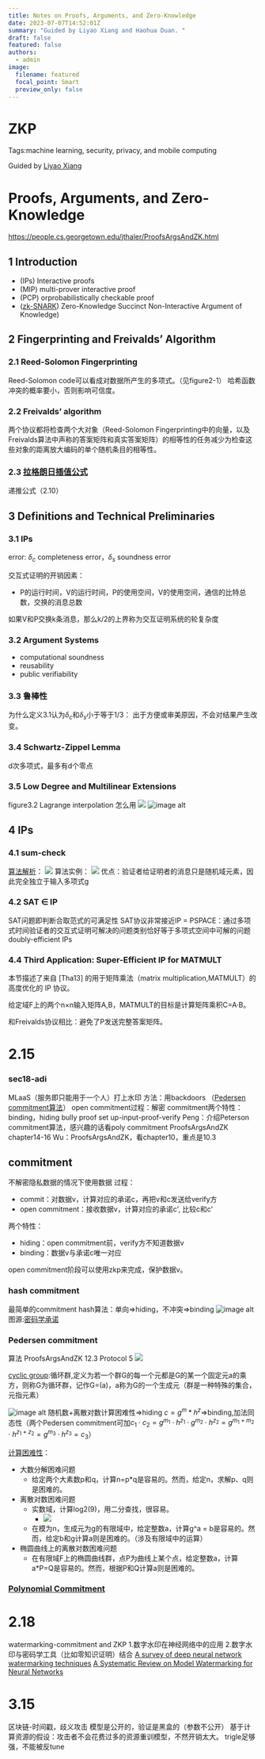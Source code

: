 ```yaml
---
title: Notes on Proofs, Arguments, and Zero-Knowledge
date: 2023-07-07T14:52:01Z
summary: "Guided by Liyao Xiang and Haohua Duan. "
draft: false
featured: false
authors:
  - admin
image:
  filename: featured
  focal_point: Smart
  preview_only: false
---
```

ZKP
==
Tags:machine learning, security, privacy, and mobile computing

Guided by [Liyao Xiang](http://xiangliyao.cn)

# Proofs, Arguments, and Zero-Knowledge 
https://people.cs.georgetown.edu/jthaler/ProofsArgsAndZK.html
## 1 Introduction
- (IPs) Interactive proofs 
- (MIP) multi-prover  interactive proof
- (PCP) orprobabilistically checkable proof
- ([zk-SNARK](https://zhuanlan.zhihu.com/p/487866576)) Zero-Knowledge Succinct Non-Interactive Argument of Knowledge)

## 2 Fingerprinting and Freivalds’ Algorithm
### 2.1 Reed-Solomon Fingerprinting
Reed-Solomon code可以看成对数据所产生的多项式。（见figure2-1）
哈希函数冲突的概率要小，否则影响可信度。
### 2.2 Freivalds’ algorithm 
两个协议都将检查两个大对象（Reed-Solomon Fingerprinting中的向量，以及Freivalds算法中声称的答案矩阵和真实答案矩阵）的相等性的任务减少为检查这些对象的距离放大编码的单个随机条目的相等性。
### 2.3 [拉格朗日插值公式](https://zhuanlan.zhihu.com/p/511200890)
递推公式（2.10）

## 3 Definitions and Technical Preliminaries
### 3.1 IPs
error: $δ_c$ completeness error，$δ_s$ soundness error 

交互式证明的开销因素：
- P的运行时间，V的运行时间，P的使用空间，V的使用空间，通信的比特总数，交换的消息总数

如果V和P交换k条消息，那么k/2的上界称为交互证明系统的轮复杂度
### 3.2 Argument Systems
- computational soundness
- reusability
- public verifiability
### 3.3 鲁棒性
为什么定义3.1认为$δ_c$和$δ_s$小于等于1/3：
出于方便或审美原因，不会对结果产生改变。

### 3.4 Schwartz-Zippel Lemma
d次多项式，最多有d个零点

### 3.5  Low Degree and Multilinear Extensions
figure3.2 Lagrange  interpolation 怎么用
![](https://pic3.zhimg.com/v2-2cf5334c0ef96df87706a5810379622e.png)
![image alt](https://pic4.zhimg.com/v2-6c7fe30c3e4ececac784fa70a1a52463.png)

## 4 IPs
### 4.1 sum-check
[算法解析](https://cloud.tencent.com/developer/article/2023698)：
![](https://pic4.zhimg.com/v2-a3046b52457145f43818c734bf8a112b.png)
算法实例：
![](https://mmbiz.qpic.cn/mmbiz_png/p8QicxWlj6Dw9xCNPulotUm7xicwoeicVSwo2pibhU9qvpGLb4TE5TekKEy1HkDcmupd2O8h6sZsmkknvjPTuiaUBOA/640?wx_fmt=png&wxfrom=5&wx_lazy=1&wx_co=1)
优点：验证者给证明者的消息只是随机域元素，因此完全独立于输入多项式g

### 4.2 SAT $\in$ IP
SAT问题即判断合取范式的可满足性
SAT协议非常接近IP = PSPACE：通过多项式时间验证者的交互式证明可解决的问题类别恰好等于多项式空间中可解的问题
doubly-efficient IPs

### 4.4 Third Application: Super-Efficient IP for MATMULT

本节描述了来自 [Tha13] 的用于矩阵乘法（matrix multiplication,MATMULT）的高度优化的 IP 协议。

给定域F上的两个n×n输入矩阵A,B，MATMULT的目标是计算矩阵乘积C=A·B。

和Freivalds协议相比：避免了P发送完整答案矩阵。






# 2.15
### sec18-adi
MLaaS（服务即只能用于一个人）打上水印
方法：用backdoors
（[Pedersen commitment算法](https://zhuanlan.zhihu.com/p/62355190)）
open commitment过程：解密
commitment两个特性：binding，hiding
bully proof 
set up-input-proof-verify
Peng：介绍Peterson commitment算法，感兴趣的话看poly commitment ProofsArgsAndZK chapter14-16
Wu：ProofsArgsAndZK，看chapter10，重点是10.3

## commitment
不解密隐私数据的情况下使用数据
过程：
- commit：对数据v，计算对应的承诺c，再把v和c发送给verify方
- open commitment：接收数据v，计算对应的承诺c', 比较c和c'

两个特性：
- hiding：open commitment前，verify方不知道数据v
- binding：数据v与承诺c唯一对应

open commitment阶段可以使用zkp来完成，保护数据v。

### hash commitment
最简单的commitment
hash算法：单向=>hiding，不冲突=>binding
![image alt](https://pic2.zhimg.com/80/v2-a79da07ebfb37eb4d0d4cee26d809ea5_1440w.webp)
图源:[密码学承诺](https://zhuanlan.zhihu.com/p/150514744)

### Pedersen commitment

算法 ProofsArgsAndZK 12.3 Protocol 5
![](https://pic4.zhimg.com/v2-b5a9291f8088cda6a7786754d6a8ba5b.png)


[cyclic group](https://baike.baidu.com/item/循环群/2876454?fr=aladdin):循环群,定义为若一个群G的每一个元都是G的某一个固定元a的乘方，则称G为循环群，记作G=(a)，a称为G的一个生成元（群是一种特殊的集合，元指元素）

![image alt](https://pic2.zhimg.com/80/v2-a608bec8d7385afdaa9e2e61ba521ea9_1440w.webp)
随机数+离散对数计算困难性=>hiding
$c=g^m*h^z$=>binding,加法同态性（两个Pedersen commitment可加$c_1\cdot c_2=g^{m_1}\cdot  h^{z_1}\cdot g^{m_2}\cdot h^{z_2}=g^{m_1+m_2}\cdot h^{z_1+z_2}=g^{m_3}\cdot h^{z_3}=c_3$）

[计算困难性](https://mp.weixin.qq.com/s?__biz=MzU0MDY4MDMzOA==&mid=2247484310&idx=1&sn=e780ccd6fc2eed51ec2ccc6f6b7803b9&chksm=fb34ca6bcc43437d447b0da56c68b125b01950f801362336e07184f091468537921066ccd2c8&scene=21#wechat_redirect)：
- 大数分解困难问题
    - 给定两个大素数p和q，计算n=p*q是容易的。然而，给定n，求解p、q则是困难的。
- 离散对数困难问题
    - 实数域，计算log2(9)，用二分查找，很容易。
        - ![](https://mmbiz.qpic.cn/sz_mmbiz_png/VEicRVnDkYpQp65ibYrglcJ5MZfwsBO3l0RNmrNrwVXA5gwkDLpwqAyuicicA5CZh5OmrguQ5SZkRA285cKXe6XNvw/640?wx_fmt=png&wxfrom=5&wx_lazy=1&wx_co=1)
    - 在模为n，生成元为g的有限域中，给定整数a，计算g^a = b是容易的。然而，给定b和g计算a则是困难的。（涉及有限域中的运算）
- 椭圆曲线上的离散对数困难问题
    - 在有限域F上的椭圆曲线群，点P为曲线上某个点，给定整数a，计算a*P=Q是容易的。然而，根据P和Q计算a则是困难的。




### [Polynomial Commitment](https://zhuanlan.zhihu.com/p/574383126)

# 2.18
watermarking-commitment and ZKP
1.数字水印在神经网络中的应用 
2.数字水印与密码学工具（比如零知识证明）结合
[A survey of deep neural network watermarking techniques](https://arxiv.org/abs/2103.09274)
[A Systematic Review on Model Watermarking for Neural Networks](https://arxiv.org/abs/2009.12153)

# 3.15
区块链-时间戳，歧义攻击
模型是公开的，验证是黑盒的（参数不公开）
基于计算资源的假设：攻击者不会花费过多的资源重训模型，不然开销太大。
trigle足够强，不能被反tune
